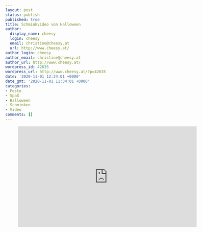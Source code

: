 ```yaml
---
layout: post
status: publish
published: true
title: Schminkvideo von Halloween
author:
  display_name: cheesy
  login: cheesy
  email: christine@cheesy.at
  url: http://www.cheesy.at/
author_login: cheesy
author_email: christine@cheesy.at
author_url: http://www.cheesy.at/
wordpress_id: 42635
wordpress_url: http://www.cheesy.at/?p=42635
date: '2020-11-01 12:34:01 +0000'
date_gmt: '2020-11-01 11:34:01 +0000'
categories:
- Feste
- Spaß
- Halloween
- Schminken
- Video
comments: []
---
```

<figure>
<iframe width="560" height="315" src="https://www.youtube.com/embed/zcbXyNePRqA" title="YouTube video player" frameborder="0" allow="accelerometer; autoplay; clipboard-write; encrypted-media; gyroscope; picture-in-picture" allowfullscreen></iframe>
</figure>

